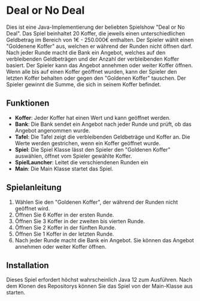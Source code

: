 # Deal or No Deal

Dies ist eine Java-Implementierung der beliebten Spielshow "Deal or No Deal". 
Das Spiel beinhaltet 20 Koffer, die jeweils einen unterschiedlichen Geldbetrag im Bereich von 1€ - 250.000€ enthalten. 
Der Spieler wählt einen "Goldenene Koffer" aus, welchen er während der Runden nicht öffnen darf. 
Nach jeder Runde macht die Bank ein Angebot, welches auf den verbleibenden Geldbeträgen und der Anzahl der verbleibenden Koffer basiert.
Der Spieler kann das Angebot annehmen oder weiter Koffer öffnen. 
Wenn alle bis auf einen Koffer geöffnet wurden, kann der Spieler den letzten Koffer behalten oder gegen den "Goldenen Koffer" tauschen.
Der Spieler gewinnt die Summe, die sich in seinem Koffer befindet.

## Funktionen

- **Koffer**: Jeder Koffer hat einen Wert und kann geöffnet werden.
- **Bank**: Die Bank sendet ein Angebot nach jeder Runde und prüft, ob das Angebot angenommen wurde.
- **Tafel**: Die Tafel zeigt die verbleibenden Geldbeträge und Koffer an. Die Werte werden gestrichen, wenn ein Koffer geöffnet wurde.
- **Spiel**: Die Spiel Klasse lässt den Spieler den "Goldenen Koffer" auswählen,  öffnet vom Spieler gewählte Koffer.
- **SpielLauncher**: Leitet die verschiendenen Runden ein
- **Main**: Die Main Klasse startet das Spiel.

## Spielanleitung

1. Wählen Sie den "Goldenen Koffer", der während der Runden nicht geöffnet wird.
2. Öffnen Sie 6 Koffer in der ersten Runde.
3. Öffnen Sie 3 Koffer in der zweiten bis vierten Runde.
4. Öffnen Sie 2 Koffer in der fünften Runde.
5. Öffnen Sie 1 Koffer in der letzten Runde.
6. Nach jeder Runde macht die Bank ein Angebot. Sie können das Angebot annehmen oder weiter Koffer öffnen.

## Installation

Dieses Spiel erfordert höchst wahrscheinlich Java 12 zum Ausführen. 
Nach dem Klonen des Repositorys können Sie das Spiel von der Main-Klasse aus starten.
